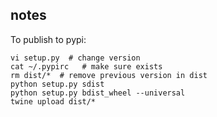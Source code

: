 ## notes

To publish to pypi:

    vi setup.py  # change version
    cat ~/.pypirc   # make sure exists
    rm dist/*  # remove previous version in dist
    python setup.py sdist 
    python setup.py bdist_wheel --universal
    twine upload dist/*
